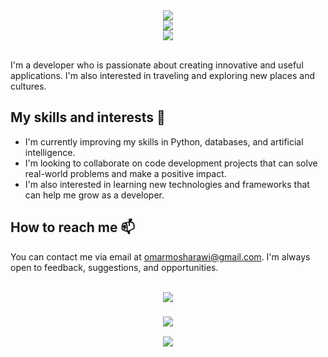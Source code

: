 <div align="center">
    <img src="https://user-images.githubusercontent.com/73097560/115834477-dbab4500-a447-11eb-908a-139a6edaec5c.gif" />
</div>

<div align="center">
    <img src="https://readme-typing-svg.herokuapp.com/?font=Righteous&size=35&center=true&vCenter=true&width=500&height=70&duration=4000&lines=Hi+There!+👋;+I'm+Omar+Mohamed+Sharawi;" />
</div>

<div align="center">
    <img src="https://user-images.githubusercontent.com/73097560/115834477-dbab4500-a447-11eb-908a-139a6edaec5c.gif" />
</div>

<br>

I'm a developer who is passionate about creating innovative and useful applications. I'm also interested in traveling and exploring new places and cultures.

## My skills and interests 🌱

- I'm currently improving my skills in Python, databases, and artificial intelligence.
- I'm looking to collaborate on code development projects that can solve real-world problems and make a positive impact.
- I'm also interested in learning new technologies and frameworks that can help me grow as a developer.

## How to reach me 📫

You can contact me via email at omarmosharawi@gmail.com. I'm always open to feedback, suggestions, and opportunities.

<br>

<div align="center">
    <img src="https://user-images.githubusercontent.com/73097560/115834477-dbab4500-a447-11eb-908a-139a6edaec5c.gif" />
</div>

<h3 align="center">
    <img src="https://readme-typing-svg.herokuapp.com/?font=Righteous&size=25&center=true&vCenter=true&width=500&height=70&duration=4000&lines=Thanks+for+visiting!+❤️;+Shoot+me+a+message+on+Linkedin!;I'm+Long+Life+Learner">
</h3>

<div align="center">
    <img src="https://user-images.githubusercontent.com/73097560/115834477-dbab4500-a447-11eb-908a-139a6edaec5c.gif" />
</div>

<!---
## My GitHub stats 📊

!omarmosharawi's GitHub stats
--->

<!---
omarmosharawi/omarmosharawi is a ✨ special ✨ repository because its `README.md` (this file) appears on your GitHub profile.
You can click the Preview link to take a look at your changes.
--->

